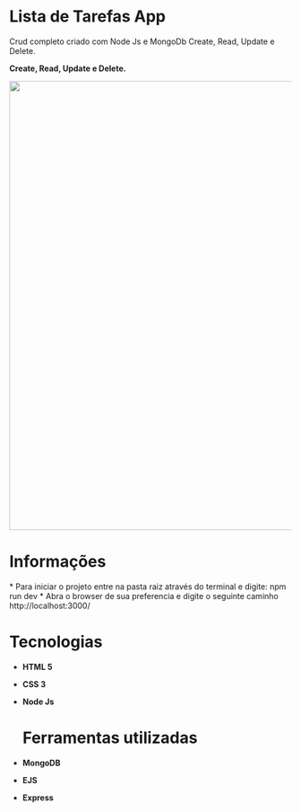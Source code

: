 <h1> Lista de Tarefas App </h1>
<p> Crud completo criado com Node Js e MongoDb
 Create, Read, Update e Delete.

 </p>
<p><strong>Create, Read, Update e Delete.
 </strong>  </P>

</p>
<p align="center">
  <img src="https://user-images.githubusercontent.com/65368831/96757312-a300b500-13ab-11eb-9fae-6c0a0107d6da.gif" width="800" />
</p>


<h1> Informações </h1>
*  Para iniciar o projeto entre na pasta raiz através do terminal e digite: npm run dev 
* Abra o browser de sua preferencia e digite o seguinte caminho http://localhost:3000/ 
<h1><strong>Tecnologias<strong></h1>
 
* HTML 5
* CSS 3
* Node Js

  
  <h1>Ferramentas utilizadas</h1>

* MongoDB

* EJS

* Express

  
